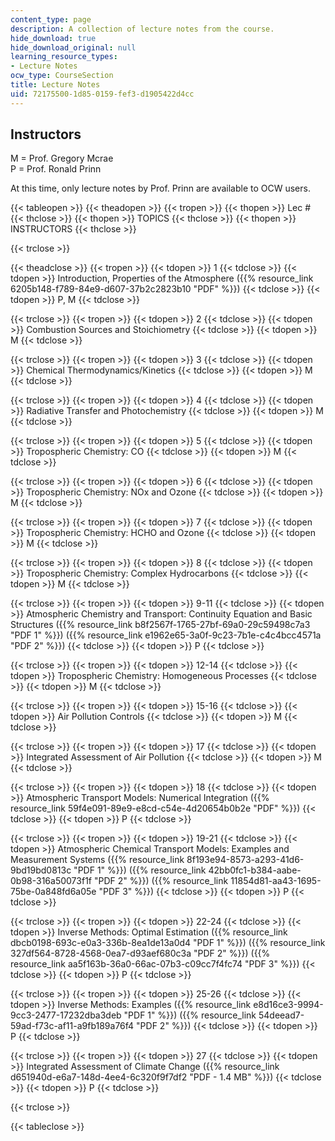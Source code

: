 ```yaml
---
content_type: page
description: A collection of lecture notes from the course.
hide_download: true
hide_download_original: null
learning_resource_types:
- Lecture Notes
ocw_type: CourseSection
title: Lecture Notes
uid: 72175500-1d85-0159-fef3-d1905422d4cc
---
```


Instructors
-----------

M = Prof. Gregory Mcrae  
P = Prof. Ronald Prinn

At this time, only lecture notes by Prof. Prinn are available to OCW users.

{{< tableopen >}}
{{< theadopen >}}
{{< tropen >}}
{{< thopen >}}
Lec #
{{< thclose >}}
{{< thopen >}}
TOPICS
{{< thclose >}}
{{< thopen >}}
INSTRUCTORS
{{< thclose >}}

{{< trclose >}}

{{< theadclose >}}
{{< tropen >}}
{{< tdopen >}}
1
{{< tdclose >}}
{{< tdopen >}}
Introduction, Properties of the Atmosphere ({{% resource_link 6205b148-f789-84e9-d607-37b2c2823b10 "PDF" %}})
{{< tdclose >}}
{{< tdopen >}}
P, M
{{< tdclose >}}

{{< trclose >}}
{{< tropen >}}
{{< tdopen >}}
2
{{< tdclose >}}
{{< tdopen >}}
Combustion Sources and Stoichiometry
{{< tdclose >}}
{{< tdopen >}}
M
{{< tdclose >}}

{{< trclose >}}
{{< tropen >}}
{{< tdopen >}}
3
{{< tdclose >}}
{{< tdopen >}}
Chemical Thermodynamics/Kinetics
{{< tdclose >}}
{{< tdopen >}}
M
{{< tdclose >}}

{{< trclose >}}
{{< tropen >}}
{{< tdopen >}}
4
{{< tdclose >}}
{{< tdopen >}}
Radiative Transfer and Photochemistry
{{< tdclose >}}
{{< tdopen >}}
M
{{< tdclose >}}

{{< trclose >}}
{{< tropen >}}
{{< tdopen >}}
5
{{< tdclose >}}
{{< tdopen >}}
Tropospheric Chemistry: CO
{{< tdclose >}}
{{< tdopen >}}
M
{{< tdclose >}}

{{< trclose >}}
{{< tropen >}}
{{< tdopen >}}
6
{{< tdclose >}}
{{< tdopen >}}
Tropospheric Chemistry: NOx and Ozone
{{< tdclose >}}
{{< tdopen >}}
M
{{< tdclose >}}

{{< trclose >}}
{{< tropen >}}
{{< tdopen >}}
7
{{< tdclose >}}
{{< tdopen >}}
Tropospheric Chemistry: HCHO and Ozone
{{< tdclose >}}
{{< tdopen >}}
M
{{< tdclose >}}

{{< trclose >}}
{{< tropen >}}
{{< tdopen >}}
8
{{< tdclose >}}
{{< tdopen >}}
Tropospheric Chemistry: Complex Hydrocarbons
{{< tdclose >}}
{{< tdopen >}}
M
{{< tdclose >}}

{{< trclose >}}
{{< tropen >}}
{{< tdopen >}}
9-11
{{< tdclose >}}
{{< tdopen >}}
Atmospheric Chemistry and Transport: Continuity Equation and Basic Structures ({{% resource_link b8f2567f-1765-27bf-69a0-29c59498c7a3 "PDF 1" %}}) ({{% resource_link e1962e65-3a0f-9c23-7b1e-c4c4bcc4571a "PDF 2" %}})
{{< tdclose >}}
{{< tdopen >}}
P
{{< tdclose >}}

{{< trclose >}}
{{< tropen >}}
{{< tdopen >}}
12-14
{{< tdclose >}}
{{< tdopen >}}
Tropospheric Chemistry: Homogeneous Processes
{{< tdclose >}}
{{< tdopen >}}
M
{{< tdclose >}}

{{< trclose >}}
{{< tropen >}}
{{< tdopen >}}
15-16
{{< tdclose >}}
{{< tdopen >}}
Air Pollution Controls
{{< tdclose >}}
{{< tdopen >}}
M
{{< tdclose >}}

{{< trclose >}}
{{< tropen >}}
{{< tdopen >}}
17
{{< tdclose >}}
{{< tdopen >}}
Integrated Assessment of Air Pollution
{{< tdclose >}}
{{< tdopen >}}
M
{{< tdclose >}}

{{< trclose >}}
{{< tropen >}}
{{< tdopen >}}
18
{{< tdclose >}}
{{< tdopen >}}
Atmospheric Transport Models: Numerical Integration ({{% resource_link 59f4e091-89e9-e8cd-c54e-4d20654b0b2e "PDF" %}})
{{< tdclose >}}
{{< tdopen >}}
P
{{< tdclose >}}

{{< trclose >}}
{{< tropen >}}
{{< tdopen >}}
19-21
{{< tdclose >}}
{{< tdopen >}}
Atmospheric Chemical Transport Models: Examples and Measurement Systems ({{% resource_link 8f193e94-8573-a293-41d6-9bd19bd0813c "PDF 1" %}}) ({{% resource_link 42bb0fc1-b384-aabe-0b98-316a50073f1f "PDF 2" %}}) ({{% resource_link 11854d81-aa43-1695-75be-0a848fd6a05e "PDF 3" %}})
{{< tdclose >}}
{{< tdopen >}}
P
{{< tdclose >}}

{{< trclose >}}
{{< tropen >}}
{{< tdopen >}}
22-24
{{< tdclose >}}
{{< tdopen >}}
Inverse Methods: Optimal Estimation ({{% resource_link dbcb0198-693c-e0a3-336b-8ea1de13a0d4 "PDF 1" %}}) ({{% resource_link 327df564-8728-4568-0ea7-d93aef680c3a "PDF 2" %}}) ({{% resource_link aa5f163b-36a0-66ac-07b3-c09cc7f4fc74 "PDF 3" %}})
{{< tdclose >}}
{{< tdopen >}}
P
{{< tdclose >}}

{{< trclose >}}
{{< tropen >}}
{{< tdopen >}}
25-26
{{< tdclose >}}
{{< tdopen >}}
Inverse Methods: Examples ({{% resource_link e8d16ce3-9994-9cc3-2477-17232dba3deb "PDF 1" %}}) ({{% resource_link 54deead7-59ad-f73c-af11-a9fb189a76f4 "PDF 2" %}})
{{< tdclose >}}
{{< tdopen >}}
P
{{< tdclose >}}

{{< trclose >}}
{{< tropen >}}
{{< tdopen >}}
27
{{< tdclose >}}
{{< tdopen >}}
Integrated Assessment of Climate Change ({{% resource_link d651940d-e6a7-148d-4ee4-6c320f9f7df2 "PDF - 1.4 MB" %}})
{{< tdclose >}}
{{< tdopen >}}
P
{{< tdclose >}}

{{< trclose >}}

{{< tableclose >}}